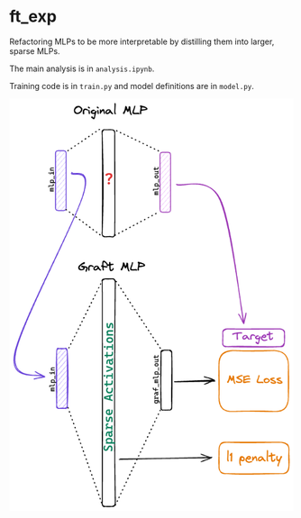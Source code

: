 # ft_exp
Refactoring MLPs to be more interpretable by distilling them into larger, sparse MLPs.

The main analysis is in `analysis.ipynb`.

Training code is in `train.py` and model definitions are in `model.py`.

![diagram](training_diagram.png)